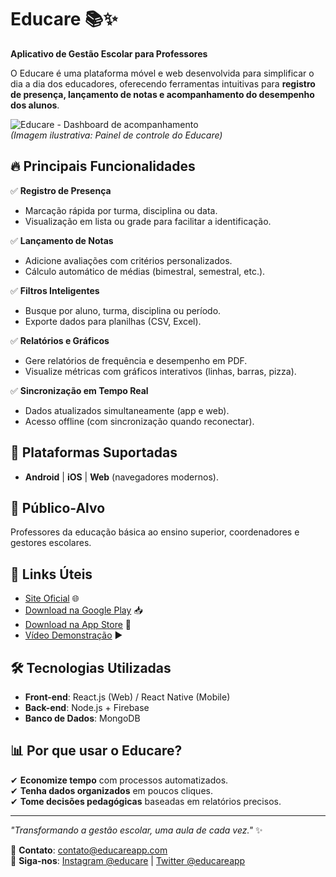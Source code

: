 # Educare 📚✨  

**Aplicativo de Gestão Escolar para Professores**  

O Educare é uma plataforma móvel e web desenvolvida para simplificar o dia a dia dos educadores, oferecendo ferramentas intuitivas para **registro de presença, lançamento de notas e acompanhamento do desempenho dos alunos**.  

![Educare - Dashboard de acompanhamento](https://example.com/educare-dashboard.jpg)  
*(Imagem ilustrativa: Painel de controle do Educare)*  

## 🔥 Principais Funcionalidades  

✅ **Registro de Presença**  
- Marcação rápida por turma, disciplina ou data.  
- Visualização em lista ou grade para facilitar a identificação.  

✅ **Lançamento de Notas**  
- Adicione avaliações com critérios personalizados.  
- Cálculo automático de médias (bimestral, semestral, etc.).  

✅ **Filtros Inteligentes**  
- Busque por aluno, turma, disciplina ou período.  
- Exporte dados para planilhas (CSV, Excel).  

✅ **Relatórios e Gráficos**  
- Gere relatórios de frequência e desempenho em PDF.  
- Visualize métricas com gráficos interativos (linhas, barras, pizza).  

✅ **Sincronização em Tempo Real**  
- Dados atualizados simultaneamente (app e web).  
- Acesso offline (com sincronização quando reconectar).  

## 📲 Plataformas Suportadas  
- **Android** | **iOS** | **Web** (navegadores modernos).  

## 🎯 Público-Alvo  
Professores da educação básica ao ensino superior, coordenadores e gestores escolares.  

## 📌 Links Úteis  
- [Site Oficial](https://www.educareapp.com) 🌐  
- [Download na Google Play](https://play.google.com/store/apps/educare) 📥  
- [Download na App Store](https://apps.apple.com/br/app/educare) 📲  
- [Vídeo Demonstração](https://youtube.com/educare-demo) ▶️  

## 🛠️ Tecnologias Utilizadas  
- **Front-end**: React.js (Web) / React Native (Mobile)  
- **Back-end**: Node.js + Firebase  
- **Banco de Dados**: MongoDB  

## 📊 Por que usar o Educare?  
✔ **Economize tempo** com processos automatizados.  
✔ **Tenha dados organizados** em poucos cliques.  
✔ **Tome decisões pedagógicas** baseadas em relatórios precisos.  

---  
*"Transformando a gestão escolar, uma aula de cada vez."* ✨  

📩 **Contato**: contato@educareapp.com  
📢 **Siga-nos**: [Instagram @educare](https://instagram.com/educare) | [Twitter @educareapp](https://twitter.com/educareapp)  
